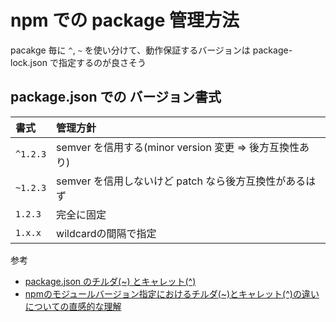 # npm での package 管理方法

pacakge 毎に `^`, `~` を使い分けて、動作保証するバージョンは package-lock.json で指定するのが良さそう

## package.json での バージョン書式

|書式|管理方針|
|:--|:-------|
|`^1.2.3`| semver を信用する(minor version 変更 => 後方互換性あり) |
|`~1.2.3`| semver を信用しないけど patch なら後方互換性があるはず |
|`1.2.3` | 完全に固定 |
|`1.x.x` | wildcardの間隔で指定 |

参考
* [package.json のチルダ(~) とキャレット(^)](http://qiita.com/sotarok/items/4ebd4cfedab186355867)
* [npmのモジュールバージョン指定におけるチルダ(~)とキャレット(^)の違いについての直感的な理解](http://qiita.com/uehaj/items/443580da712d2ccee159)
